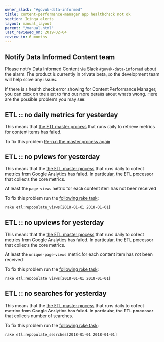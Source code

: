 ```yaml
---
owner_slack: "#govuk-data-informed"
title: content-performance-manager app healthcheck not ok
section: Icinga alerts
layout: manual_layout
parent: "/manual.html"
last_reviewed_on: 2019-02-04
review_in: 6 months
---
```


## Notify Data Informed Content team

Please notify Data Informed Content via Slack `#govuk-data-informed` about the alarm. The product is currently in private beta, so the development team will help solve any issues.

If there is a health check error showing for Content Performance Manager, you can click on the alert to find out more details about what’s wrong. Here are the possible problems you may see:

## ETL :: no daily metrics for yesterday

This means that [the ETL master process][1] that runs daily to retrieve metrics for content items has failed.  

To fix this problem [Re-run the master process again][1] 

## ETL :: no pviews for yesterday

This means that the [the ETL master process][1] that runs daily to collect metrics from Google Analytics has failed. In particular, the ETL processor that collects the core metrics.

At least the `page-views` metric for each content item has not been received

To fix this problem run the [following rake task][2]:

```bash
rake etl:repopulate_views[2018-01-01 2018-01-01]
```

## ETL :: no upviews for yesterday

This means that the [the ETL master process][1] that runs daily to collect metrics from Google Analytics has failed. In particular, the ETL processor that collects the core metrics.

At least the `unique-page-views` metric for each content item has not been received

To fix this problem run the [following rake task][2]:

```bash
rake etl:repopulate_views[2018-01-01 2018-01-01]
```

## ETL :: no searches for yesterday

This means that the [the ETL master process][1] that runs daily to collect metrics from Google Analytics has failed. In particular, the ETL processor that collects number of searches.


To fix this problem run the [following rake task][3]:

```bash
rake etl:repopulate_searches[2018-01-01 2018-01-01]
```



[1]: https://deploy.publishing.service.gov.uk/job/content_performance_manager_import_etl_master_process/
[2]: https://github.com/alphagov/content-performance-manager/blob/87116d3ab6f75c0d3dd8be9d4aff80865702f1b9/lib/tasks/etl.rake#L8
[3]: https://github.com/alphagov/content-performance-manager/blob/8dd689e6917d7bbbf23a99387b85bfe1ce04d7b1/lib/tasks/etl.rake#L18